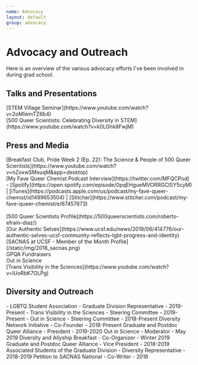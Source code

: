 ```yaml
---
name: Advocacy
layout: default
group: advocacy
---
```


<!-- <img src="/static/img/Giving_microed_talk.jpg" class="img-responsive center-block" alt="Giving a talk about recent developments in electron crystallography, February 2014"/> -->

<h1 class="text-center">Advocacy and Outreach</h1>
Here is an overview of the various advocacy efforts I've been involved in during grad school.

<h2 class="text-left">Talks and Presentations</h2>
[STEM Village Seminar](https://www.youtube.com/watch?v=2oMlwmTZ6b4)
<br>
[500 Queer Scientists: Celebrating Diversity in STEM](https://www.youtube.com/watch?v=k0LGhk8FwjM)

<h2 class="text-left">Press and Media</h2>
[Breakfast Club, Pride Week 2 (Ep. 22): The Science & People of 500 Queer Scientists](https://www.youtube.com/watch?v=nZoxwSMxuqM&app=desktop)
<br>
[My Fave Queer Chemist Podcast Interview](https://twitter.com/MFQCPod) - [Spotify](https://open.spotify.com/episode/0pqEHgueMVORRGCISY5cyM) |
[iTunes](https://podcasts.apple.com/us/podcast/my-fave-queer-chemist/id1499653504) |
[Stitcher](https://www.stitcher.com/podcast/my-fave-queer-chemist/e/67457673)
<br>
<br>
[500 Queer Scientists Profile](https://500queerscientists.com/roberto-efrain-diaz/)
<br>
[Our Authentic Selves](https://www.ucsf.edu/news/2019/06/414776/our-authentic-selves-ucsf-community-reflects-lgbt-progress-and-identity)
<br>
[SACNAS at UCSF - Member of the Month Profile](/static/img/2018_sacnas.png)
<br>
GPQA Fundraisers
<br>
Out in Science
<br>
[Trans Visibility in the Sciences](https://www.youtube.com/watch?v=lUoRbK7OLPg)
<br>
</p>

<h2 class="text-left">Diversity and Outreach</h2>
- LGBTQ Student Association - Graduate Division Representative
  - 2019-Present
- Trans Visibility in the Sciences - Steering Committee
  - 2019-Present
- Out in Science - Steering Committee
  - 2018-Present
Diversity Network Initiative - Co-Founder
  - 2018-Present
Graduate and Postdoc Queer Alliance - President
  - 2019-2020
Out in Science - Moderator
  - May 2019
Diversity and Allyship Breakfast - Co-Organizer
  - Winter 2019
Graduate and Postdoc Queer Alliance - Vice President
  - 2018-2019
Associated Students of the Graduate Division -
Diversity Representative
  - 2018-2019
Petition to SACNAS National - Co-Writer
  - 2018
